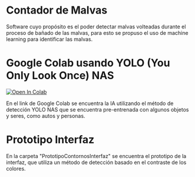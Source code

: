 # Contador de Malvas

Software cuyo propósito es el poder detectar malvas volteadas durante el proceso de bañado de las malvas, para esto se propuso el uso de machine learning para identificar las malvas.

# Google Colab usando YOLO (You Only Look Once) NAS

<a href="https://colab.research.google.com/drive/1xMb_IwNNzTeedj3J-mrWF0pvUJffVo-W?usp=sharing"><img src="https://colab.research.google.com/assets/colab-badge.svg" alt="Open In Colab"></a>

En el link de Google Colab se encuentra la IA utilizando el método de detección YOLO NAS que se encuentra pre-entrenada con algunos objetos y seres, como autos y personas.

# Prototipo Interfaz

En la carpeta "PrototipoContornosInterfaz" se encuentra el prototipo de la interfaz, que utiliza un método de detección basado en el contraste de los colores.
